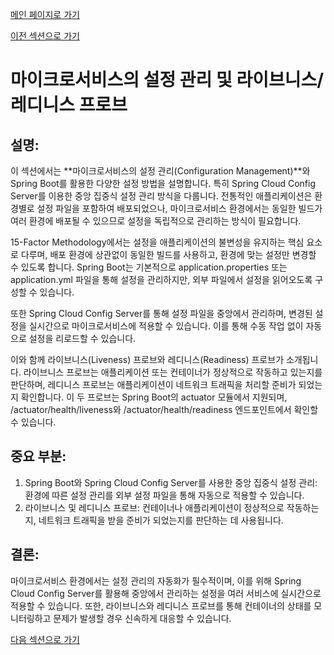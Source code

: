 [메인 페이지로 가기](main.md)

[이전 섹션으로 가기](section_4.md)

# 마이크로서비스의 설정 관리 및 라이브니스/레디니스 프로브

## 설명:

이 섹션에서는 **마이크로서비스의 설정 관리(Configuration Management)**와 Spring Boot를 활용한 다양한 설정 방법을 설명합니다. 특히 Spring Cloud Config Server를 이용한 중앙 집중식 설정 관리 방식을 다룹니다. 전통적인 애플리케이션은 환경별로 설정 파일을 포함하여 배포되었으나, 마이크로서비스 환경에서는 동일한 빌드가 여러 환경에 배포될 수 있으므로 설정을 독립적으로 관리하는 방식이 필요합니다.

15-Factor Methodology에서는 설정을 애플리케이션의 불변성을 유지하는 핵심 요소로 다루며, 배포 환경에 상관없이 동일한 빌드를 사용하고, 환경에 맞는 설정만 변경할 수 있도록 합니다. Spring Boot는 기본적으로 application.properties 또는 application.yml 파일을 통해 설정을 관리하지만, 외부 파일에서 설정을 읽어오도록 구성할 수 있습니다.

또한 Spring Cloud Config Server를 통해 설정 파일을 중앙에서 관리하며, 변경된 설정을 실시간으로 마이크로서비스에 적용할 수 있습니다. 이를 통해 수동 작업 없이 자동으로 설정을 리로드할 수 있습니다.

이와 함께 라이브니스(Liveness) 프로브와 레디니스(Readiness) 프로브가 소개됩니다. 라이브니스 프로브는 애플리케이션 또는 컨테이너가 정상적으로 작동하고 있는지를 판단하며, 레디니스 프로브는 애플리케이션이 네트워크 트래픽을 처리할 준비가 되었는지 확인합니다. 이 두 프로브는 Spring Boot의 actuator 모듈에서 지원되며, /actuator/health/liveness와 /actuator/health/readiness 엔드포인트에서 확인할 수 있습니다.

## 중요 부분:

 1. Spring Boot와 Spring Cloud Config Server를 사용한 중앙 집중식 설정 관리: 환경에 따른 설정 관리를 외부 설정 파일을 통해 자동으로 적용할 수 있습니다.
 2. 라이브니스 및 레디니스 프로브: 컨테이너나 애플리케이션이 정상적으로 작동하는지, 네트워크 트래픽을 받을 준비가 되었는지를 판단하는 데 사용됩니다.

## 결론:

마이크로서비스 환경에서는 설정 관리의 자동화가 필수적이며, 이를 위해 Spring Cloud Config Server를 활용해 중앙에서 관리하는 설정을 여러 서비스에 실시간으로 적용할 수 있습니다. 또한, 라이브니스와 레디니스 프로브를 통해 컨테이너의 상태를 모니터링하고 문제가 발생할 경우 신속하게 대응할 수 있습니다.

[다음 섹션으로 가기](section_6.md)
